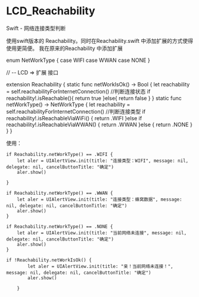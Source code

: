 # LCD_Reachability
Swift - 网络连接类型判断

使用swift版本的 Reachability。同时在Reachability.swift 中添加扩展的方式使得使用更简便。
我在原来的Reachability 中添加扩展

enum NetWorkType {
    case WIFI
    case WWAN
    case NONE
}

// -- LCD => 扩展 接口

extension Reachability {
    static func netWorkIsOk() -> Bool {
        let reachability = self.reachabilityForInternetConnection()
        //判断连接状态
        if reachability!.isReachable(){
            return true
        }else{
            return false
        }
    }
    static func netWorkType() -> NetWorkType {
        let reachability = self.reachabilityForInternetConnection()
        //判断连接类型
        if reachability!.isReachableViaWiFi() {
            return .WIFI
        }else if reachability!.isReachableViaWWAN() {
            return .WWAN
        }else {
            return .NONE
        }
    }
}

使用：

    if Reachability.netWorkType() == .WIFI {
        let aler = UIAlertView.init(title: "连接类型：WIFI", message: nil, delegate: nil, cancelButtonTitle: "确定")
        aler.show()

    }

    if Reachability.netWorkType() == .WWAN {
        let aler = UIAlertView.init(title: "连接类型：蜂窝数据", message: nil, delegate: nil, cancelButtonTitle: "确定")
        aler.show()
    }

    if Reachability.netWorkType() == .NONE {
        let aler = UIAlertView.init(title: "当前网络未连接", message: nil, delegate: nil, cancelButtonTitle: "确定")
        aler.show()
    }
    
    if !Reachability.netWorkIsOk() {
            let aler = UIAlertView.init(title: "亲！当前网络未连接！", message: nil, delegate: nil, cancelButtonTitle: "确定")
            aler.show()
            
        }
